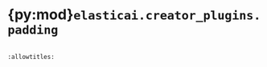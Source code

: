 # {py:mod}`elasticai.creator_plugins.padding`

```{py:module} elasticai.creator_plugins.padding
```

```{autodoc2-docstring} elasticai.creator_plugins.padding
:allowtitles:
```
